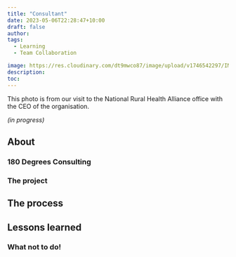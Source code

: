 ```yaml
---
title: "Consultant"
date: 2023-05-06T22:28:47+10:00
draft: false
author:
tags:
  - Learning
  - Team Collaboration

image: https://res.cloudinary.com/dt9mwco87/image/upload/v1746542297/IMG_3164_wdjurm.jpg
description:
toc:
--- 
```


<!-- --- hugo theme archetype:
title: "Consultant"
date: 2025-05-06T22:28:47+10:00
draft: true
author:
tags:
image:
description:
toc:
--- -->

This photo is from our visit to the National Rural Health Alliance office with the CEO of the organisation.

*(in progress)*
## About

### 180 Degrees Consulting

### The project

## The process

## Lessons learned

### What not to do!



